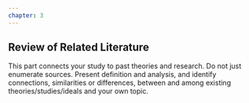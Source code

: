 ```yaml
---
chapter: 3
---
```


## Review of Related Literature

This part connects your study to past theories and research. Do not just enumerate sources. Present definition and analysis, and identify connections, similarities or differences, between and among existing theories/studies/ideals and your own topic.